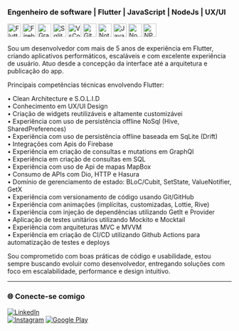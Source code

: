 
<!--
<h1 align="center">Eaew, eu sou o Nando! 🤝</h1>

<p align="center">
  <img src="https://readme-typing-svg.herokuapp.com?center=true&vCenter=true&lines=Desenvolvedor+Flutter;Apaixonado+por+UI/UX;Criando+apps+incríveis" />
</p>

<p align="center">
  <img src="https://komarev.com/ghpvc/?username=nandohawkeye&label=Visualizações+do+perfil&color=0e75b6&style=flat" alt="nandohawkeye" />
</p>



---

-->

### Engenheiro de software | Flutter | JavaScript | NodeJs | UX/UI

<p align="left">
  <img src="https://cdn.jsdelivr.net/gh/devicons/devicon/icons/flutter/flutter-original.svg" alt="Flutter" width="30" height="30"/>
  <img src="https://cdn.jsdelivr.net/gh/devicons/devicon/icons/firebase/firebase-plain.svg" alt="Firebase" width="30" height="30"/>
  <img src="https://cdn.jsdelivr.net/gh/devicons/devicon/icons/graphql/graphql-plain.svg" alt="GraphQl" width="30" height="30"/>
  <img src="https://cdn.jsdelivr.net/gh/devicons/devicon/icons/sqlite/sqlite-original.svg" alt="Sqlite" width="30" height="30"/>
  <img src="https://cdn.jsdelivr.net/gh/devicons/devicon/icons/vscode/vscode-original.svg" alt="VsCode" width="30" height="30"/>
  <img src="https://cdn.jsdelivr.net/gh/devicons/devicon/icons/git/git-original.svg" alt="Git" width="30" height="30"/>
  <img src="https://cdn.jsdelivr.net/gh/devicons/devicon/icons/notion/notion-original.svg" alt="Notion" width="30" height="30"/>
  <img src="https://cdn.jsdelivr.net/gh/devicons/devicon/icons/javascript/javascript-plain.svg" alt="JavaScript" width="30" height="30"/>
  <img src="https://cdn.jsdelivr.net/gh/devicons/devicon/icons/nodejs/nodejs-original.svg" alt="NodeJs" width="30" height="30"/>
  <img src="https://cdn.jsdelivr.net/gh/devicons/devicon/icons/npm/npm-plain.svg" alt="NPM" width="30" height="30"/>



Sou um desenvolvedor com mais de 5 anos de experiência em Flutter, criando aplicativos performáticos, escaláveis e com excelente experiência de usuário. Atuo desde a concepção da interface até a arquitetura e publicação do app.

Principais competências técnicas envolvendo Flutter:

  • Clean Architecture e S.O.L.I.D                                              
  • Conhecimento em UX/UI Design                                                                                        
  • Criação de widgets reutilizáveis e altamente customizávei                                                                 
  • Experiência com uso de persistência offline NoSql (Hive, SharedPreferences)                                                
  • Experiência com uso de persistência offline baseada em SqLite (Drift)                                                     
  • Integrações com Apis do Firebase                                                                                
  • Experiência em criação de consultas e mutations em GraphQl                                                                 
  • Experiência em criação de consultas em SQL                                                                           
  • Experiência com uso de Api de mapas MapBox                                                                                        
  • Consumo de APIs com Dio, HTTP e Hasura                                                                                                         
  • Domínio de gerenciamento de estado: BLoC/Cubit, SetState, ValueNotifier, GetX                                                                                
  • Experiência com versionamento de código usando Git/GitHub                                                                                                                     
  • Experiência com animações (implícitas, customizadas, Lottie, Rive)                               
  • Experiência com injeção de dependências utilizando GetIt e Provider  
  • Aplicação de testes unitários utilizando Mockito e Mocktail                                                        
  • Experiência com arquiteturas MVC e MVVM                                                          
  • Experiência em criação de CI/CD utilizando Github Actions para automatização de testes e deploys 


Sou comprometido com boas práticas de código e usabilidade, estou sempre buscando evoluir como desenvolvedor, entregando soluções com foco em escalabilidade, performance e design intuitivo.

  <!--
---

### Tecnologias & Ferramentas

<p align="left">
  <img src="https://cdn.jsdelivr.net/gh/devicons/devicon/icons/flutter/flutter-original.svg" alt="Flutter" width="30" height="30"/>
  <img src="https://cdn.jsdelivr.net/gh/devicons/devicon/icons/dart/dart-original.svg" alt="Dart" width="30" height="30"/>
  <img src="https://cdn.jsdelivr.net/gh/devicons/devicon/icons/firebase/firebase-plain.svg" alt="Firebase" width="30" height="30"/>
  <img src="https://cdn.jsdelivr.net/gh/devicons/devicon/icons/graphql/graphql-plain.svg" alt="GraphQl" width="30" height="30"/>
  <img src="https://cdn.jsdelivr.net/gh/devicons/devicon/icons/sqlite/sqlite-original.svg" alt="Sqlite" width="30" height="30"/>
  <img src="https://cdn.jsdelivr.net/gh/devicons/devicon/icons/vscode/vscode-original.svg" alt="VsCode" width="30" height="30"/>
  <img src="https://cdn.jsdelivr.net/gh/devicons/devicon/icons/git/git-original.svg" alt="Git" width="30" height="30"/>
  <img src="https://cdn.jsdelivr.net/gh/devicons/devicon/icons/notion/notion-original.svg" alt="Notion" width="30" height="30"/>

  
  <img src="https://cdn.jsdelivr.net/gh/devicons/devicon/icons/kotlin/kotlin-original.svg" alt="Kotlin" width="40" height="40"/>
  <img src="https://cdn.jsdelivr.net/gh/devicons/devicon/icons/swift/swift-original.svg" alt="Swift" width="40" height="40"/>
  <img src="https://cdn.jsdelivr.net/gh/devicons/devicon/icons/android/android-plain.svg" alt="Dart" width="40" height="40"/>

  -->
  
</p>

<!--

---

### 📌 Meus Projetos Recentes
- [Projeto 1](https://github.com/nandohawkeye/projeto1): App de produtividade com Flutter  
- [Projeto 2](https://github.com/nandohawkeye/projeto2): Integração com Firebase + animações

 -->
---

### 🌐 Conecte-se comigo
  
[![LinkedIn](https://img.shields.io/badge/-LinkedIn-0077B5?style=flat-square&logo=linkedin&logoColor=white)](https://linkedin.com/in/seulink)  
[![Instagram](https://img.shields.io/badge/-Instagram-E4405F?style=flat-square&logo=instagram&logoColor=white)](https://instagram.com/seuuser)
[![Google Play](https://img.shields.io/badge/-GooglePlay-4CAF50)](https://play.google.com/store/apps/dev?id=7093741402026746463)



<!--

---

### 📊 Estatísticas do GitHub

<p align="center">
  <img src="https://github-readme-stats.vercel.app/api?username=nandohawkeye&show_icons=true&theme=tokyonight" />
  <img src="https://github-readme-streak-stats.herokuapp.com/?user=nandohawkeye&theme=tokyonight" />
  <img src="https://github-readme-stats.vercel.app/api/top-langs/?username=nandohawkeye&layout=compact&theme=tokyonight" />
</p>

-->
